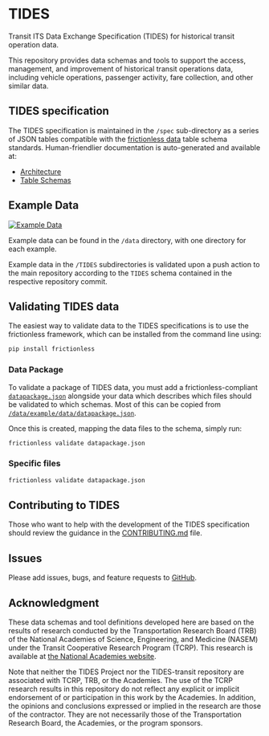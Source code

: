 # TIDES

Transit ITS Data Exchange Specification (TIDES) for historical transit operation data.

This repository provides data schemas and tools to support the access, management, and improvement of historical transit operations data, including vehicle operations, passenger activity, fare collection, and other similar data.

## TIDES specification

The TIDES specification is maintained in the `/spec` sub-directory as a series of JSON tables compatible with the [frictionless data](https://specs.frictionlessdata.io/table-schema/) table schema standards.
Human-friendlier documentation is auto-generated and available at:

- [Architecture](architecture.md)
- [Table Schemas](tables.md)

## Example Data

[![Example Data](https://github.com/TIDES-transit/TIDES/actions/workflows/validate-data.yaml/badge.svg)](https://repository.frictionlessdata.io/pages/dashboard.html?user=TIDES-transit&repo=TIDES&flow=validate-data)

Example data can be found in the `/data` directory, with one directory for each example.  

Example data in the `/TIDES` subdirectories is validated upon a push action to the main repository according to the `TIDES` schema contained in the respective repository commit.

## Validating TIDES data

The easiest way to validate data to the TIDES specifications is to use the frictionless framework, which can be installed from the command line using:

```sh
pip install frictionless
```

### Data Package

To validate a package of TIDES data, you must add a frictionless-compliant [`datapackage.json`](https://specs.frictionlessdata.io/data-package/) alongside your data which describes which files should be validated to which schemas.  Most of this can be copied from [`/data/example/data/datapackage.json`](https://raw.githubusercontent.com/TIDES-transit/TIDES/main/data/example/data/datapackage.json).

Once this is created, mapping the data files to the schema, simply run:

```sh
frictionless validate datapackage.json
```

### Specific files

```sh
frictionless validate datapackage.json
```

## Contributing to TIDES

Those who want to help with the development of the TIDES specification should review the guidance in the [CONTRIBUTING.md](CONTRIBUTING.md) file.

## Issues

Please add issues, bugs, and feature requests to [GitHub](https://github.com/TIDES-transit/TIDES/issues).

## Acknowledgment

These data schemas and tool definitions developed here are based on the results of research conducted by the Transportation Research Board (TRB) of the National Academies of Science, Engineering, and Medicine (NASEM) under the Transit Cooperative Research Program (TCRP). This research is available at [the National Academies website](https://nap.nationalacademies.org/catalog/26674/improving-access-and-management-of-public-transit-its-data).

Note that neither the TIDES Project nor the TIDES-transit repository are associated with TCRP, TRB, or the Academies. The use of the TCRP research results in this repository do not reflect any explicit or implicit endorsement of or participation in this work by the Academies. In addition, the opinions and conclusions expressed or implied in the research are those of the contractor. They are not necessarily those of the Transportation Research Board, the Academies, or the program sponsors.
